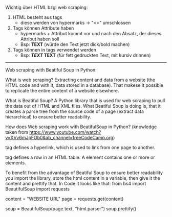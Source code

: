 Wichtig über HTML bzgl web scraping:
1. HTML besteht aus tags
    - diese werden von hypermarks -> "<>" umschlossen
2. Tags können Attribute haben
    - hypermarks + Attribut kommt vor und nach den Absatz, der dieses Attribut haben soll
    - Bsp: <strong> TEXT </strong> (würde den Text jetzt dick/bold machen)
3. Tags können in tags verwendet werden
    - Bsp:<strong> <em> TEXT </em> TEXT</strong> (für fett gedruckten Text, mit kursiv drinnen)

---------------------------------------------------------------------------------------------------------------------
Web scraping with Beatiful Soup in Python:

What is web scraping?
Extracting content and data from a website (the HTML code and with it, data stored in a database).
That makese it possible to replicate the entire content of a website elsewhere.

What is Beatiful Soup?
A Python library that is used for web scraping to pull the data out of HTML and XML files.
What Beatiful Soup is doing is, that it creates a parse tree from the source code of a page (extract data hierarchical)
to ensure better readability.

How does Web scraping work with BeatifulSoup in Python?
(knowledge taken from https://www.youtube.com/watch?v=XVv6mJpFOb0&ab_channel=freeCodeCamp.org)

<a> tag defines a hyperlink, which is used to link from one page to another.
<tr> tag defines a row in an HTML table. A <tr> element contains one or more <th> or <td> elements.

To benefit from the advantage of Beatiful Soup to ensure better readability you import the library,
store the html content in a variable, then give it the content and prettify that. 
In Code it looks like that:
from bs4 import BeautifulSoup
import requests

content = "WEBSITE URL"
page = requests.get(content)

soup = BeautifulSoup(page.text, "html.parser")
soup.prettify()

